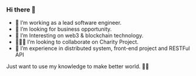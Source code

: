 ### Hi there 👋

- 🏢 I’m working as a lead software engineer.
- 🤔 I’m looking for business opportunity.
- 👯 I’m Interesting on web3 & blockchain technology.
- 🧑‍🤝‍🧑 I’m looking to collaborate on Charity Project.
- 🤔 I’m experience in distributed system, front-end project and RESTFul API

Just want to use my knowledge to make better world. 👨‍💻
